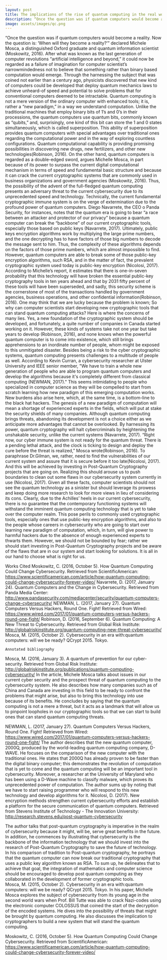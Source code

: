 ```yaml
---
layout: post
title: The implications of the rise of quantum computing in the real world
description: “Once the question was if quantum computers would become a reality. Now the question is:‘When will they become a reality?’”
image: assets/images/qc.png
---
```


“Once the question was if quantum computers would become a reality. Now the question is: ‘When will they become a reality?’” declared Michele Mosca, a distinguished Oxford graduate and quantum information scientist (Moskowitz, 2016). After what was known as the last generation of computer revolutions “artificial intelligence and beyond,” it could now be regarded as a failure of imagination for computer scientist’s narrowmindedness not to believe that something rather than binary based computation would emerge. Through the harnessing the subject that was coined not earlier than a century ago, physicists discovered that new kind of computers could be developed that deploy quantum mechanics laws to achieve unheard-of speed and potential to solve problems that for conventional computers deemed to be intractable. Quantum computing is not a mere version of the ordinary computer with enhanced tools; it is, rather a “new paradigm,” in a way we understand computation. Unlike the traditional machines that employ binary bits of 1’s and 0’s in their processions, the quantum computers use quantum bits, commonly known as “qubits,” and, surprisingly, one kind of this bit can store the 1 and 0 states simultaneously, which is called superposition. This ability of superposition provides quantum computers with special advantages over traditional ones regarding the computational power and in the way of exploring countless configurations. Quantum computational capability is providing promising possibilities in discovering new drugs, new fertilizers, and other new technologies(Robinson, 2016). On the other hand, quantum computers is regarded as a double-edged sword, argues Michelle Mosca, in part because of its power to surpass the current digital computational mechanism in terms of speed and fundamental basic structure and  because it can crack the current cryptographic systems that are commonly used in business organizations and government agencies (Moskowitz, 2016). Thus, the possibility of the advent of the full-fledged quantum computing presents an adversary threat to the current cybersecurity due to its unprecedented speed and technology.
Technically, the current fundamental cryptographic immune system is on the verge of extermination due to the profound power of quantum computers. Diego Navarrete, the CEO o Panda Security, for instances, notes that the quantum era is going to bear “a race between an attacker and protector of our privacy” because a quantum computer can break the “backbone” of our current cryptographic tools, especially those based on public keys (Navarrete, 2017). Ultimately, public keys encryption algorithms work by multiplying the large prime numbers, and the one decrypting has to have factors of those big numbers to decode the message sent to him. Thus, the complexity of these algorithms depends on the factors of those prime numbers, which are almost impossible to find. However, quantum computers are able to break some of those public-key encryption algorithms, such  RSA, and in the matter of fact, the prevalent cryptographic system used today is public-key encryption (Nicolosi, 2017). According to Michelle’s report, it estimates that there is one-in-seven probability that this technology will have broken the essential public-key cryptography tools in ten years ahead and that by 2031 fifty percent of these tools will have been superseded, and sadly, this security scheme is the cornerstone of most of the transactions handled by government agencies, business operations, and other confidential information(Robinson, 2016).  One may think that we are lucky because the problem is known; So why can computer scientists start developing new cryptographic tools that can stand quantum computing attacks? Here is where the concerns of many lies. Yes, a new foundation of the cryptographic system should be developed, and fortunately, a quite number of companies in Canada started working on it. However, these kinds of systems take not one year but take years to develop (Robinson, 2016), and none knows when the powerful quantum computer is to come into existence, which still brings apprehensions to an inordinate number of people, whom might be exposed to this unmitigated disaster.
Besides being a risk to the cyber cryptographic systems, quantum computing presents challenges to a multitude of people as well. According to Kevin Curran, a cybersecurity researcher at Ulster University and IEEE senior member, "We have to train a whole new generation of people who are able to program quantum computers and develop the algorithms because it's completely different from classical computing (NEWMAN, 2017)." This seems intimidating to people who specialized in computer science as they will be compelled to start from scratch learning how new paradigm of this emerging computation works. New burdens also arise here, which, at the same time, is a bottom-line to the black hat hackers. The genesis of a new paradigm of computation will mean a shortage of experienced experts in the fields, which will put at stake the security shields of many companies. 
Although quantum computing brings threats, abandoning its development is not a choice either as we anticipate more advantages that cannot be overlooked.  By harnessing its power, quantum cryptography will halt cybercriminals by heightening the unshakable security, unlike the current systems (Navarrete, 2017). “Right now, our cyber immune system is not ready for the quantum threat. There is a pending lethal attack, and the clock is ticking to design and deploy the cure before the threat is realized,” Mosca wrote(Robinson, 2016). To paraphrase Dr.Gilman, we, rather, need to find the vulnerabilities of our current system and assure that it is secure before it too late(Nicolosi, 2017). And this will be achieved by investing in Post-Quantum Cryptography projects that are going on.  Realizing this should arouse us to push boundaries to clean out some flaws in our cybersecurity system currently in use (Nicolosi, 2017). Given all these facts, computer scientists should not see the quantum technology as a sinister but should leverage its prowess and keep doing more research to look for more views in lieu of considering its cons.
 Clearly, due to the Achilles’ heels in our current cybersecurity, there is no guarantee that the contemporary functioning systems will withstand the imminent quantum computing technology that is yet to take over the computer realm. This pose perils to commonly used cryptographic tools, especially ones that use public-key encryption algorithms, and also to the people whose careers in cybersecurity who are going to start over learning new paradigm of computation, which, in turn, will give power to harmful hackers due to the absence of enough experienced experts to thwarts them. However, we should not be bounded by fear; rather we should start investing in Post-Quantum Cryptography projects and be aware of the flaws that are in our system and start looking for solutions. It is all in our hand to choose what is right for us.


Works Cited
Moskowitz, C. (2016, October 5). How Quantum Computing Could Change Cybersecurity. Retrieved from ScientificAmerican: https://www.scientificamerican.com/article/how-quantum-computing-could-change-cybersecurity-forever-video/
Navarrete, D. (2017, January 24). Quantum Computers and the Change in Cybersecurity. Retrieved from Panda Media Center: http://www.pandasecurity.com/mediacenter/security/quantum-computers-change-cybersecurity/
NEWMAN, L. (2017, January 27). Quantum Computers Versus Hackers, Round One. Fight! Retrieved from Wired: https://www.wired.com/2017/01/quantum-computers-versus-hackers-round-one-fight/
Robinson, D. (2016, September 6). Quantum Computing: A New Threat to Cybersecurity. Retrieved from Global Risk Institute: http://globalriskinstitute.org/quantum-computing-new-threat-cybersecurity/
 Mosca, M. (2015, October 2). Cybersecurity in an era with:quantum computers: will we be ready? QCrypt 2015. Tokyo.


	Annotated bibliography
Mosca, M. (2016, January 3). A quantum of prevention for our cyber-security. Retrieved from Global Risk Institute: http://globalriskinstitute.org/publications/quantum-computing-cybersecurity/
In the article, Michele Mosca talks about issues in our current cyber security and the prospect threat of quantum computing to the cybersecurity system. He also describes how many companies such as of China and Canada are investing in this field to be ready to confront the problems that might arise, but also to bring this technology into use because of its benefits. He concludes by saying that the quantum computing is not a mere a threat, but it acts as a landmark that will allow us to pinpoint loopholes in our cryptographic tools so that we can start to build ones that can stand quantum computing threats.

NEWMAN, L. (2017, January 27). Quantum Computers Versus Hackers, Round One. Fight! Retrieved from Wired: https://www.wired.com/2017/01/quantum-computers-versus-hackers-round-one-fight/
The author describes that the new quantum computer, 2000Q, produced by the world-leading quantum computing company, D-WAVE. He focuses on the comparison of the new computer with the traditional ones. He states that 2000Q has already proven to be faster than the digital binary computer; this demonstrates the revolution of computation that is yet to come and the quantum computing will be an important tool in cybersecurity. Moreover, a researcher at the University of Maryland who has been using a D-Wave machine to classify malware, which proves its unprecedented power of computation. The author sums up by noting that we have to start raising programmer who will respond to this new technology and develop algorithms for it.
Nicolosi, D. (2017). New encryption methods strengthen current cybersecurity efforts and establish a platform for the secure communication of quantum computers. Retrieved from Stevens Institute of Technology - The Innovation University: http://research.stevens.edu/post-quantum-cybersecurity

The author talks that post-quantum cryptography is imperative in the realm of cybersecurity because it might, will be, serve great benefits in the future. In addition, he commences by illustrating that cybersecurity is the backbone of the information technology that we should invest into the research of Post-Quantum Cryptography to save the future of technology. In his comparison of tradition to Post-quantum cryptography, he portrays that the quantum computer can now break our traditional cryptography that uses a public key algorithm known as RSA. To sum up, he delineates that to achieve that goal, the integration of mathematics and computer science should be encouraged to develop post quantum computing as they collaborated in the development of former cryptographic tools.  
Mosca, M. (2015, October 2). Cybersecurity in an era with:quantum computers: will we be ready? QCrypt 2015. Tokyo.
In his paper, Michelle Mosca explores the subject of cybersecurity from its young age in the second world wars when Prof. Bill Tutte was able to crack Nazi-codes using the electronic computer COLOSSUS that coined the start of the decryption of the encoded systems. He dives into the possibility of threats that might be brought by quantum computing. He also discusses the implication to cryptographers to build a new system that will stand the quantum computing.

Moskowitz, C. (2016, October 5). How Quantum Computing Could Change Cybersecurity. Retrieved from ScientificAmerican: https://www.scientificamerican.com/article/how-quantum-computing-could-change-cybersecurity-forever-video/
